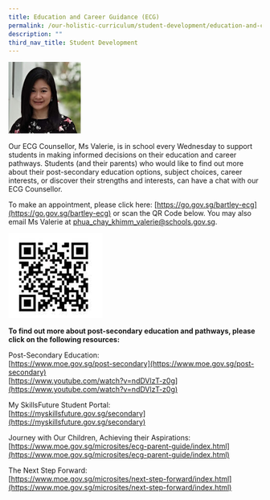 ```yaml
---
title: Education and Career Guidance (ECG)
permalink: /our-holistic-curriculum/student-development/education-and-career-guidance-ecg
description: ""
third_nav_title: Student Development
---
```

![](/images/ecg.png)

Our ECG Counsellor, Ms Valerie, is in school every Wednesday to support students in making informed decisions on their education and career pathways. 
Students (and their parents) who would like to find out more about their post-secondary education options, subject choices, career interests, or discover their strengths and interests, can have a chat with our ECG Counsellor.

To make an appointment, please click here: [https://go.gov.sg/bartley-ecg](https://go.gov.sg/bartley-ecg) or scan the QR Code below. You may also email Ms Valerie at phua_chay_khimm_valerie@schools.gov.sg.

![](/images/qr%20code.png)

**To find out more about post-secondary education and pathways, please click on the following resources:**

Post-Secondary Education: <br>
[https://www.moe.gov.sg/post-secondary](https://www.moe.gov.sg/post-secondary) <br>
[https://www.youtube.com/watch?v=ndDVlzT-z0g](https://www.youtube.com/watch?v=ndDVlzT-z0g)

My SkillsFuture Student Portal: <br>
[https://myskillsfuture.gov.sg/secondary](https://myskillsfuture.gov.sg/secondary)


Journey with Our Children, Achieving their Aspirations: <br>
[https://www.moe.gov.sg/microsites/ecg-parent-guide/index.html](https://www.moe.gov.sg/microsites/ecg-parent-guide/index.html)


The Next Step Forward: <br>
[https://www.moe.gov.sg/microsites/next-step-forward/index.html](https://www.moe.gov.sg/microsites/next-step-forward/index.html)